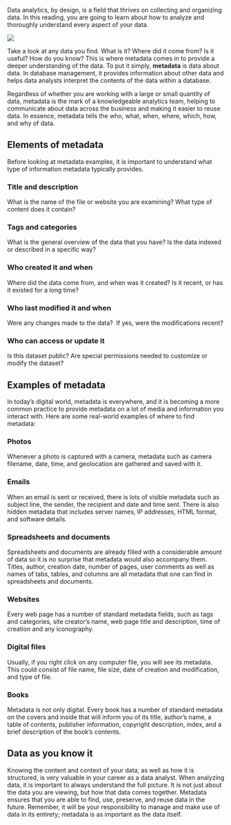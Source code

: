
Data analytics, by design, is a field that thrives on collecting and organizing data. In this reading, you are going to learn about how to analyze and thoroughly understand every aspect of your data.

![](https://d3c33hcgiwev3.cloudfront.net/imageAssetProxy.v1/1CZaYJ0VSeKmWmCdFSni_A_e4cfae7d6e8a47babeeef90a2cfef9f1_Screen-Shot-2021-06-24-at-11.43.23-AM.png?expiry=1628121600000&hmac=Y6aNn0D_dOT4kxehZ47ViKiSzNDYRwSnQXs1yHzy73Q)

Take a look at any data you find. What is it? Where did it come from? Is it useful? How do you know? This is where metadata comes in to provide a deeper understanding of the data. To put it simply, **metadata** is data about data. In database management, it provides information about other data and helps data analysts interpret the contents of the data within a database.

Regardless of whether you are working with a large or small quantity of data, metadata is the mark of a knowledgeable analytics team, helping to communicate about data across the business and making it easier to reuse data. In essence, metadata tells the who, what, when, where, which, how, and why of data.

## Elements of metadata

Before looking at metadata examples, it is important to understand what type of information metadata typically provides.

### Title and description

What is the name of the file or website you are examining? What type of content does it contain?

### Tags and categories

What is the general overview of the data that you have? Is the data indexed or described in a specific way? 

### Who created it and when

Where did the data come from, and when was it created? Is it recent, or has it existed for a long time?

### Who last modified it and when

Were any changes made to the data?  If yes, were the modifications recent?

### Who can access or update it

Is this dataset public? Are special permissions needed to customize or modify the dataset?

## Examples of metadata

In today’s digital world, metadata is everywhere, and it is becoming a more common practice to provide metadata on a lot of media and information you interact with. Here are some real-world examples of where to find metadata:

### **Photos**

Whenever a photo is captured with a camera, metadata such as camera filename, date, time, and geolocation are gathered and saved with it.

### **Emails**

When an email is sent or received, there is lots of visible metadata such as subject line, the sender, the recipient and date and time sent. There is also hidden metadata that includes server names, IP addresses, HTML format, and software details.

### **Spreadsheets and documents**

Spreadsheets and documents are already filled with a considerable amount of data so it is no surprise that metadata would also accompany them. Titles, author, creation date, number of pages, user comments as well as names of tabs, tables, and columns are all metadata that one can find in spreadsheets and documents. 

### **Websites**

Every web page has a number of standard metadata fields, such as tags and categories, site creator’s name, web page title and description, time of creation and any iconography. 

### **Digital files**

Usually, if you right click on any computer file, you will see its metadata. This could consist of file name, file size, date of creation and modification, and type of file. 

### **Books**

Metadata is not only digital. Every book has a number of standard metadata on the covers and inside that will inform you of its title, author’s name, a table of contents, publisher information, copyright description, index, and a brief description of the book’s contents.

## Data as you know it

Knowing the content and context of your data, as well as how it is structured, is very valuable in your career as a data analyst. When analyzing data, it is important to always understand the full picture. It is not just about the data you are viewing, but how that data comes together. Metadata ensures that you are able to find, use, preserve, and reuse data in the future. Remember, it will be your responsibility to manage and make use of data in its entirety; metadata is as important as the data itself.